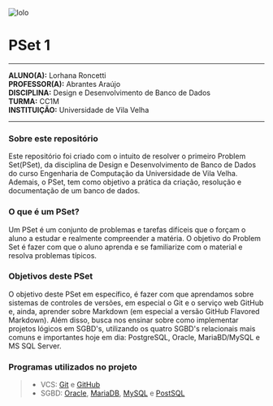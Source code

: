 ![lolo](https://user-images.githubusercontent.com/69554007/200473119-e36a7d58-37c4-4230-8a35-3de10886eda3.png)


# PSet 1
---
**ALUNO(A):** Lorhana Roncetti  
**PROFESSOR(A):** Abrantes Araújo  
**DISCIPLINA:** Design e Desenvolvimento de Banco de Dados  
**TURMA:** CC1M  
**INSTITUIÇÃO:** Universidade de Vila Velha

---

### Sobre este repositório
Este repositório foi criado com o intuito de resolver o primeiro Problem Set(PSet), da disciplina de Design e Desenvolvimento de Banco de Dados do curso Engenharia de Computação da Universidade de Vila Velha. Ademais, o PSet, tem como objetivo a prática da criação, resolução e documentação de um banco de dados.

### O que é um PSet?
Um PSet é um conjunto de problemas e tarefas difíceis que o forçam o aluno a estudar e realmente compreender a matéria. O objetivo do Problem Set é fazer com que o aluno aprenda e se familiarize com o material e resolva problemas típicos.

### Objetivos deste PSet
O objetivo deste PSet em específico, é fazer com que aprendamos sobre sistemas de controles de versões, em especial o Git e o serviço web GitHub e, ainda, aprender sobre Markdown (em especial a versão GitHub Flavored Markdown). Além disso, busca nos ensinar sobre como implementar projetos lógicos em SGBD's, utilizando os quatro SGBD's relacionais mais comuns e importantes hoje em dia: PostgreSQL, Oracle, MariaBD/MySQL e MS SQL Server.

### Programas utilizados no projeto
  > + VCS: [Git](https://git-scm.com/) e [GitHub](https://github.com/)  
  > + SGBD: [Oracle](https://www.oracle.com/), [MariaDB](https://mariadb.org/), [MySQL](https://www.mysql.com/) e [PostSQL](https://www.postgresql.org/)
  
